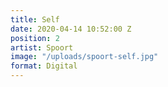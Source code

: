 ```yaml
---
title: Self
date: 2020-04-14 10:52:00 Z
position: 2
artist: Spoort
image: "/uploads/spoort-self.jpg"
format: Digital
---
```


